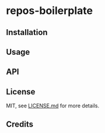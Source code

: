 # repos-boilerplate

## Installation

## Usage

## API

## License

MIT, see [LICENSE.md](https://github.com/vaalentin/repos-boilerplate/blob/master/LICENSE.md) for more details.

## Credits

